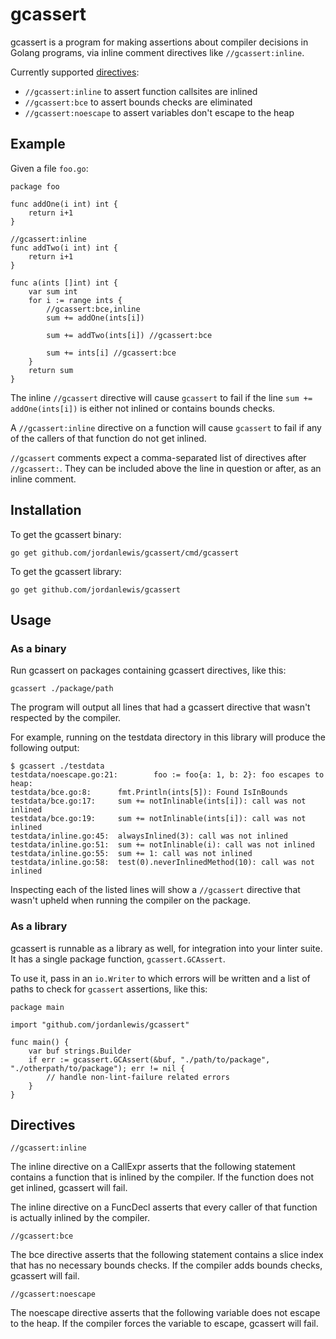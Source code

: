 # gcassert

gcassert is a program for making assertions about compiler decisions in
Golang programs, via inline comment directives like `//gcassert:inline`.

Currently supported [directives](#directives):

- `//gcassert:inline` to assert function callsites are inlined
- `//gcassert:bce` to assert bounds checks are eliminated
- `//gcassert:noescape` to assert variables don't escape to the heap

## Example

Given a file `foo.go`:

```
package foo

func addOne(i int) int {
    return i+1
}

//gcassert:inline
func addTwo(i int) int {
    return i+1
}

func a(ints []int) int {
    var sum int
    for i := range ints {
        //gcassert:bce,inline
        sum += addOne(ints[i])

        sum += addTwo(ints[i]) //gcassert:bce

        sum += ints[i] //gcassert:bce
    }
    return sum
}
```

The inline `//gcassert` directive will cause `gcassert` to fail if the line
`sum += addOne(ints[i])` is either not inlined or contains bounds checks.

A `//gcassert:inline` directive on a function will cause `gcassert` to fail
if any of the callers of that function do not get inlined.

`//gcassert` comments expect a comma-separated list of directives after
`//gcassert:`. They can be included above the line in question or after, as an
inline comment.

## Installation

To get the gcassert binary:

```
go get github.com/jordanlewis/gcassert/cmd/gcassert
```

To get the gcassert library:

```
go get github.com/jordanlewis/gcassert
```

## Usage

### As a binary

Run gcassert on packages containing gcassert directives, like this:

```
gcassert ./package/path
```

The program will output all lines that had a gcassert directive that wasn't
respected by the compiler.

For example, running on the testdata directory in this library will produce the
following output:

```
$ gcassert ./testdata
testdata/noescape.go:21:        foo := foo{a: 1, b: 2}: foo escapes to heap:
testdata/bce.go:8:      fmt.Println(ints[5]): Found IsInBounds
testdata/bce.go:17:     sum += notInlinable(ints[i]): call was not inlined
testdata/bce.go:19:     sum += notInlinable(ints[i]): call was not inlined
testdata/inline.go:45:  alwaysInlined(3): call was not inlined
testdata/inline.go:51:  sum += notInlinable(i): call was not inlined
testdata/inline.go:55:  sum += 1: call was not inlined
testdata/inline.go:58:  test(0).neverInlinedMethod(10): call was not inlined
```

Inspecting each of the listed lines will show a `//gcassert` directive
that wasn't upheld when running the compiler on the package.

### As a library

gcassert is runnable as a library as well, for integration into your linter
suite. It has a single package function, `gcassert.GCAssert`.

To use it, pass in an `io.Writer` to which errors will be written and a list of
paths to check for `gcassert` assertions, like this:

```
package main

import "github.com/jordanlewis/gcassert"

func main() {
    var buf strings.Builder
    if err := gcassert.GCAssert(&buf, "./path/to/package", "./otherpath/to/package"); err != nil {
        // handle non-lint-failure related errors
    }
}
```

## Directives


```
//gcassert:inline
```

The inline directive on a CallExpr asserts that the following statement
contains a function that is inlined by the compiler. If the function does not
get inlined, gcassert will fail.

The inline directive on a FuncDecl asserts that every caller of that function
is actually inlined by the compiler.

```
//gcassert:bce
```

The bce directive asserts that the following statement contains a slice index
that has no necessary bounds checks. If the compiler adds bounds checks,
gcassert will fail.

```
//gcassert:noescape
```

The noescape directive asserts that the following variable does not escape to
the heap. If the compiler forces the variable to escape, gcassert will fail.
